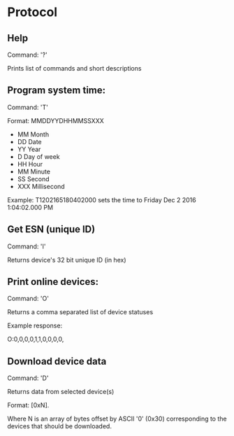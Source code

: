 # Protocol

## Help
Command: '?'

Prints list of commands and short descriptions


## Program system time:
Command: 'T'

Format: MMDDYYDHHMMSSXXX

 - MM Month
 - DD Date
 - YY Year
 - D Day of week
 - HH Hour
 - MM Minute
 - SS Second
 - XXX Millisecond

Example: T1202165180402000 sets the time to Friday Dec 2 2016 1:04:02.000 PM

## Get ESN (unique ID)
Command: 'I'

Returns device's 32 bit unique ID (in hex)


## Print online devices:
Command: 'O'

Returns a comma separated list of device statuses

Example response:

O:0,0,0,0,1,1,0,0,0,0,

## Download device data
Command: 'D'

Returns data from selected device(s)

Format: [0xN].

Where N is an array of bytes offset by ASCII '0' (0x30) corresponding to the devices that should be downloaded.